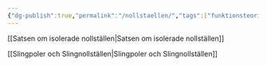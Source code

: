 ```yaml
---
{"dg-publish":true,"permalink":"/nollstaellen/","tags":["funktionsteori"]}
---
```



[[Satsen om isolerade nollställen\|Satsen om isolerade nollställen]]

[[Slingpoler och Slingnollställen\|Slingpoler och Slingnollställen]]